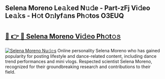 ## Selena Moreno Le𝚊𝚔ed N𝚞𝚍e - Part-zFj Vi𝚍eo Le𝚊𝚔s - H𝚘t O𝚗lyf𝚊ns Ph𝚘tos O3EUQ

# <h2><a href="http://hf5mlq.feru.top/?c=Selena+Moreno">🔗 👉 🔴 Selena Moreno Vi𝚍𝚎o Ph𝚘t𝚘𝚜</a></h2>

[![Selena Moreno Nu𝚍𝚎s](https://i.imgur.com/0TWrTi3.gif)](http://hf5mlq.feru.top/?c=Selena+Moreno)
Online personality Selena Moreno who has gained popularity for posting lifestyle and dance-related content, including dance trend performances and mini vlogs. Respected scientist Selena Moreno, recognized for their groundbreaking research and contributions to their field. 

